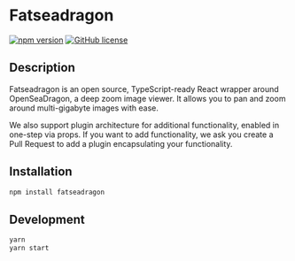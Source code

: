 # Fatseadragon

[![npm version](https://badge.fury.io/js/fatseadragon.svg)](https://badge.fury.io/js/fatseadragon)
[![GitHub license](https://img.shields.io/github/license/epicdragon44/fatseadragon.svg)](https://github.com/epicdragon44/fatseadragon/)

## Description

Fatseadragon is an open source, TypeScript-ready React wrapper around OpenSeaDragon, a deep zoom image viewer. It allows you to pan and zoom around multi-gigabyte images with ease.

We also support plugin architecture for additional functionality, enabled in one-step via props. If you want to add functionality, we ask you create a Pull Request to add a plugin encapsulating your functionality.

## Installation

```bash
npm install fatseadragon
```

## Development

```bash
yarn
yarn start
```
